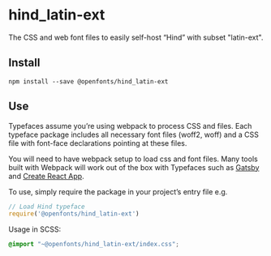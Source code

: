 
# hind_latin-ext

The CSS and web font files to easily self-host “Hind” with subset "latin-ext".

## Install

`npm install --save @openfonts/hind_latin-ext`

## Use

Typefaces assume you’re using webpack to process CSS and files. Each typeface
package includes all necessary font files (woff2, woff) and a CSS file with
font-face declarations pointing at these files.

You will need to have webpack setup to load css and font files. Many tools built
with Webpack will work out of the box with Typefaces such as [Gatsby](https://github.com/gatsbyjs/gatsby)
and [Create React App](https://github.com/facebookincubator/create-react-app).

To use, simply require the package in your project’s entry file e.g.

```javascript
// Load Hind typeface
require('@openfonts/hind_latin-ext')
```

Usage in SCSS:
```scss
@import "~@openfonts/hind_latin-ext/index.css";
```

